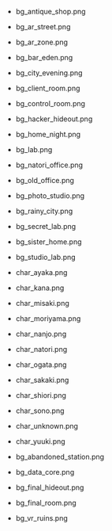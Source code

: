 - bg_antique_shop.png
- bg_ar_street.png
- bg_ar_zone.png
- bg_bar_eden.png
- bg_city_evening.png
- bg_client_room.png
- bg_control_room.png
- bg_hacker_hideout.png
- bg_home_night.png
- bg_lab.png
- bg_natori_office.png
- bg_old_office.png
- bg_photo_studio.png
- bg_rainy_city.png
- bg_secret_lab.png
- bg_sister_home.png
- bg_studio_lab.png
- char_ayaka.png
- char_kana.png
- char_misaki.png
- char_moriyama.png
- char_nanjo.png
- char_natori.png
- char_ogata.png
- char_sakaki.png
- char_shiori.png
- char_sono.png
- char_unknown.png
- char_yuuki.png
- bg_abandoned_station.png
- bg_data_core.png
- bg_final_hideout.png
- bg_final_room.png

- bg_vr_ruins.png
